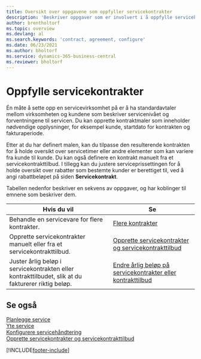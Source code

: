 ```yaml
---
title: Oversikt over oppgavene som oppfyller servicekontrakter
description: 'Beskriver oppgaver som er involvert i å oppfylle servicekontrakter med kundene, for eksempel å sette opp standard kontraktsavtaler med maler som kan tilpasses, med mer.'
author: brentholtorf
ms.topic: overview
ms.devlang: al
ms.search.keywords: 'contract, agreement, configure'
ms.date: 06/23/2021
ms.author: bholtorf
ms.service: dynamics-365-business-central
ms.reviewer: bholtorf
---
```

# Oppfylle servicekontrakter 
Én måte å sette opp en servicevirksomhet på er å ha standardavtaler mellom virksomheten og kundene som beskriver servicenivået og forventningene til servicen. Du kan opprette kontraktmaler som inneholder nødvendige opplysninger, for eksempel kunde, startdato for kontrakten og fakturaperiode.  
  
Etter at du har definert malen, kan du tilpasse den resulterende kontrakten for å holde oversikt over servicetimer eller andre elementer som kan variere fra kunde til kunde. Du kan også definere en kontrakt manuelt fra et servicekontrakttilbud. I tillegg kan du justere serviceprissettingen for å holde oversikt over rabatter som bestemte kunder er berettiget til, ved å angi rabattbeløpet på siden **Servicekontrakt**.  

Tabellen nedenfor beskriver en sekvens av oppgaver, og har koblinger til emnene som beskriver dem.   
  
|**Hvis du vil**|**Se**|  
|------------|-------------|  
|Behandle en servicevare for flere kontrakter. | [Flere kontrakter](service-multiple-contracts.md)|  
|Opprette servicekontrakter manuelt eller fra et servicekontrakttilbud.| [Opprette servicekontrakter og servicekontrakttilbud](service-how-to-create-service-contracts-and-service-contract-quotes.md)|
|Juster årlig beløp i servicekontrakten eller kontrakttilbudet, slik at du fakturerer riktig beløp.|[Endre årlig beløp på servicekontrakter eller kontrakttilbud](service-how-to-change-the-annual-amount-on-service-contracts-or-contract-quotes.md)|

## Se også
[Planlegge service](service-plan-service.md)  
[Yte service](service-deliver-service.md)  
[Konfigurere servicehåndtering](service-setup-service.md)  
[Opprette servicekontrakter og servicekontrakttilbud](service-how-to-create-service-contracts-and-service-contract-quotes.md)  


[!INCLUDE[footer-include](includes/footer-banner.md)]